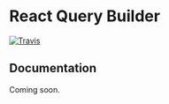 # React Query Builder

[![Travis](https://img.shields.io/travis/fubhy/react-query-builder.svg)]()

## Documentation

Coming soon.
